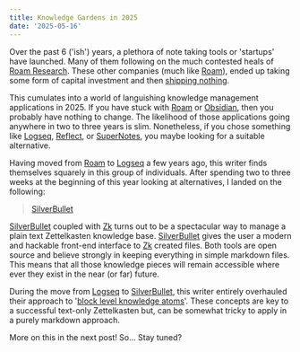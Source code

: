 ```yaml
---
title: Knowledge Gardens in 2025
date: '2025-05-16'
---
```


Over the past 6 ('ish') years, a plethora of note taking tools or 'startups' have launched.
Many of them following on the much contested heals of [Roam Research][rmr].
These other companies (much like [Roam][rmr]), ended up taking some form of capital investment
and then [shipping nothing][shp].

This cumulates into a world of languishing knowledge management applications in 2025.
If you have stuck with [Roam][rmr] or [Obsidian][obs],
then you probably have nothing to change.
The likelihood of those applications going anywhere in two to three years is slim.
Nonetheless, if you chose something like [Logseq][log], [Reflect][rfr],
or [SuperNotes][spr], you maybe looking for a suitable alternative.

Having moved from [Roam][rmr] to [Logseq][log] a few years ago,
this writer finds themselves squarely in this group of individuals.
After spending two to three weeks at the beginning of this year looking at alternatives,
I landed on the following:

> [SilverBullet][sbt]

[SilverBullet][sbt] coupled with [Zk][zk] turns out to be a spectacular way to manage a plain text Zettelkasten knowledge base.
[SilverBullet][sbt] gives the user a modern and hackable front-end interface to [Zk][zk] created files.
Both tools are open source and believe strongly in keeping everything in simple markdown files.
This means that all those knowledge pieces will remain accessible where ever they exist in the near (or far) future.

During the move from [Logseq][log] to [SilverBullet][sbt],
this writer entirely overhauled their approach to '[block level knowledge atoms][atm]'.
These concepts are key to a successful text-only Zettelkasten but,
can be somewhat tricky to apply in a purely markdown approach.

More on this in the next post!
So... Stay tuned?

[rmr]: https://roamresearch.com/
[shp]: https://www.reddit.com/r/logseq/comments/1knteiv/logseq_ruined_by_vc_money/
[obs]: https://obsidian.md/
[log]: https://github.com/logseq/logseq
[rfr]: https://reflect.app/
[spr]: https://supernotes.app/
[sbt]: https://silverbullet.md/
[zk]: https://github.com/zk-org/zk
[atm]: https://bradfrost.com/blog/post/atomic-web-design/

